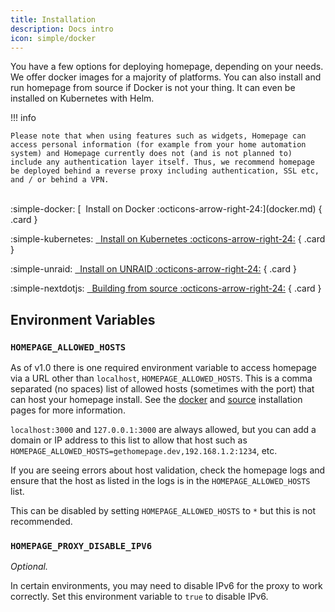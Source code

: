 ```yaml
---
title: Installation
description: Docs intro
icon: simple/docker
---
```


You have a few options for deploying homepage, depending on your needs. We offer docker images for a majority of platforms. You can also install and run homepage from source if Docker is not your thing. It can even be installed on Kubernetes with Helm.

!!! info

    Please note that when using features such as widgets, Homepage can access personal information (for example from your home automation system) and Homepage currently does not (and is not planned to) include any authentication layer itself. Thus, we recommend homepage be deployed behind a reverse proxy including authentication, SSL etc, and / or behind a VPN.

<br>

<div class="grid cards" style="margin: 0 auto;" markdown>
:simple-docker: [&nbsp; Install on Docker :octicons-arrow-right-24:](docker.md)
{ .card }

:simple-kubernetes: [&nbsp; Install on Kubernetes :octicons-arrow-right-24:](k8s.md)
{ .card }

:simple-unraid: [&nbsp; Install on UNRAID :octicons-arrow-right-24:](unraid.md)
{ .card }

:simple-nextdotjs: [&nbsp; Building from source :octicons-arrow-right-24:](source.md)
{ .card }

</div>

## Environment Variables

### `HOMEPAGE_ALLOWED_HOSTS`

As of v1.0 there is one required environment variable to access homepage via a URL other than `localhost`, <code>HOMEPAGE_ALLOWED_HOSTS</code>. This is a comma separated (no spaces) list of allowed hosts (sometimes with the port) that can host your homepage install. See the [docker](docker.md) and [source](source.md) installation pages for more information.

`localhost:3000` and `127.0.0.1:3000` are always allowed, but you can add a domain or IP address to this list to allow that host such as `HOMEPAGE_ALLOWED_HOSTS=gethomepage.dev,192.168.1.2:1234`, etc.

If you are seeing errors about host validation, check the homepage logs and ensure that the host as listed in the logs is in the `HOMEPAGE_ALLOWED_HOSTS` list.

This can be disabled by setting `HOMEPAGE_ALLOWED_HOSTS` to `*` but this is not recommended.

### `HOMEPAGE_PROXY_DISABLE_IPV6`

_Optional._

In certain environments, you may need to disable IPv6 for the proxy to work correctly. Set this environment variable to `true` to disable IPv6.
